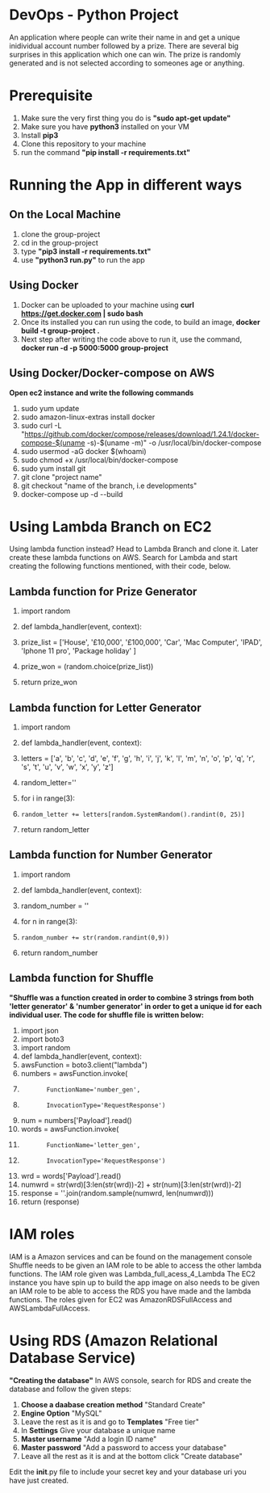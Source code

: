# DevOps - Python Project
An application where people can write their name in and get a unique inidividual account number followed by a prize. There are several big surprises in this application which one can win. The prize is randomly generated and is not selected according to someones age or anything. 

# Prerequisite 
  1. Make sure the very first thing you do is __"sudo apt-get update"__
  2. Make sure you have __python3__ installed on your VM
  3. Install __pip3__
  4. Clone this repository to your machine
  5. run the command __"pip install -r requirements.txt"__  
  
  
 # Running the App in different ways

 ## On the Local Machine
  1. clone the group-project
  2. cd in the group-project
  3. type __"pip3 install -r requirements.txt"__
  4. use __"python3 run.py"__ to run the app
 
 ## Using Docker
  1. Docker can be uploaded to your machine using __curl https://get.docker.com | sudo bash__
  2. Once its installed you can run using the code, to build an image, __docker build -t group-project .__
  3. Next step after writing the code above to run it, use the command, __docker run -d -p 5000:5000 group-project__

 ## Using Docker/Docker-compose on AWS
 __Open ec2 instance and write the following commands__
  1. sudo yum update 
  2. sudo amazon-linux-extras install docker 
  3. sudo curl -L "https://github.com/docker/compose/releases/download/1.24.1/docker-compose-$(uname -s)-$(uname -m)"
      -o /usr/local/bin/docker-compose
  4. sudo usermod -aG docker $(whoami)
  5. sudo chmod +x /usr/local/bin/docker-compose
  6. sudo yum install git
  7. git clone "project name"
  8. git checkout "name of the branch, i.e developments" 
  9. docker-compose up -d --build
  
# Using Lambda Branch on EC2
Using lambda function instead? Head to Lambda Branch and clone it. Later create these lambda functions on AWS. Search for Lambda and     start creating the following functions mentioned, with their code, below.
 
  ## Lambda function for Prize Generator 
   1. import random
   
   2. def lambda_handler(event, context):
   3.    prize_list = ['House', '£10,000', '£100,000', 'Car', 'Mac Computer', 'IPAD', 'Iphone 11 pro', 'Package holiday' ]
   4.   prize_won = (random.choice(prize_list))
   5.   return prize_won
      
  ## Lambda function for Letter Generator
   1. import random
  
   2. def lambda_handler(event, context):
   3.  letters = ['a', 'b', 'c', 'd', 'e', 'f', 'g', 'h', 'i', 'j', 'k', 'l', 'm', 'n', 'o', 'p', 'q', 'r', 's', 't', 'u', 'v', 'w', 'x', 'y', 'z']
   4. random_letter=''
   5. for i in range(3):
   6.     random_letter += letters[random.SystemRandom().randint(0, 25)]
   7. return random_letter
    
  ## Lambda function for Number Generator
   1. import random
   
   2. def lambda_handler(event, context):
   3.   random_number = ''
   4.   for n in range(3):
   5.     random_number += str(random.randint(0,9))
   6.   return random_number
      
 ## Lambda function for Shuffle
 __"Shuffle was a function created in order to combine 3 strings from both 'letter generator' & 'number generator' in order to get a unique id for each individual user. The code for shuffle file is written below:__
 
  1. import json
  2. import boto3
  3. import random
  4. def lambda_handler(event, context):
  5.    awsFunction = boto3.client("lambda")
  6.    numbers = awsFunction.invoke(
  7.            FunctionName='number_gen',
  8.            InvocationType='RequestResponse')
  9.    num = numbers['Payload'].read()
 10.    words = awsFunction.invoke(
 11.            FunctionName='letter_gen',
 12.            InvocationType='RequestResponse')
 13.    wrd = words['Payload'].read()
 14.    numwrd = str(wrd)[3:len(str(wrd))-2] + str(num)[3:len(str(wrd))-2]
 15.    response = ''.join(random.sample(numwrd, len(numwrd)))
 16.    return (response)
 
 # IAM roles 
 
 IAM is a Amazon services and can be found on the management console 
 Shuffle needs to be given an IAM role to be able to access the other lambda functions. The IAM role given was Lambda_full_acess_4_Lambda
 The EC2 instance you have spin up to build the app image on also needs to be given an IAM role to be able to access the RDS you have made and the lambda functions. The roles given for EC2 was AmazonRDSFullAccess and AWSLambdaFullAccess. 
 
# Using RDS (Amazon Relational Database Service)
__"Creating the database"__ In AWS console, search for RDS and create the database and follow the given steps:
  
 1. __Choose a daabase creation method__ "Standard Create"
 2. __Engine Option__ "MySQL"
 3. Leave the rest as it is and go to __Templates__ "Free tier"
 4. In __Settings__ Give your database a unique name
 5. __Master username__ "Add a login ID name"
 6. __Master password__ "Add a password to access your database" 
 7. Leave all the rest as it is and at the bottom click "Create database" 
   
 
Edit the __init__.py file to include your secret key and your database uri you have just created. 

